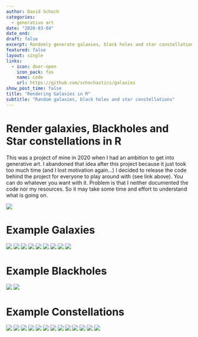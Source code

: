 ```yaml
---
author: David Schoch 
categories:
  - generative art
date: "2020-03-04"
date_end: 
draft: false
excerpt: Randomly generate galaxies, black holes and star constellations
featured: false
layout: single
links:
  - icon: door-open
    icon_pack: fas
    name: code
    url: https://github.com/schochastics/galaxies
show_post_time: false
title: "Rendering Galaxies in R"
subtitle: "Random galaxies, black holes and star constellations"
---
```


# Render galaxies, Blackholes and Star constellations in R

This was a project of mine in 2020 when I had an ambition to get into generative art. 
I abandoned that idea after this project because it just took too much time (and I lost motivation again...)
I decided to release the code behind the project for everyone to play around with (see link above). 
You can do whatever you want with it.
Problem is that I neither documented the code nor my resources. So it may take some time and effort to understand what is going on. 

![](galaxy_spin.gif)

# Example Galaxies

![](galaxies_037.png)
![](galaxies_040.png)
![](galaxies_044.png)
![](galaxies_048.png)
![](galaxies_052.png)
![](galaxies_146.png)
![](galaxies_174.png)
![](galaxies_176.png)
![](galaxies_207.png)

# Example Blackholes

![](blackhole_001.png)
![](blackhole_008.png)

# Example Constellations

![](constellation_001.png)
![](constellation_002.png)
![](constellation_003.png)
![](constellation_005.png)
![](constellation_007.png)
![](constellation_010.png)
![](constellation_012.png)
![](constellation_013.png)
![](constellation_019.png)
![](constellation_028.png)
![](constellation_030.png)
![](constellation_079.png)
![](constellation_081.png)
